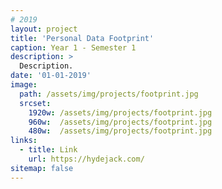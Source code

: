 ```yaml
---
# 2019
layout: project
title: 'Personal Data Footprint'
caption: Year 1 - Semester 1
description: >
  Description.
date: '01-01-2019'
image: 
  path: /assets/img/projects/footprint.jpg
  srcset: 
    1920w: /assets/img/projects/footprint.jpg
    960w:  /assets/img/projects/footprint.jpg
    480w:  /assets/img/projects/footprint.jpg
links:
  - title: Link
    url: https://hydejack.com/
sitemap: false
---
```

